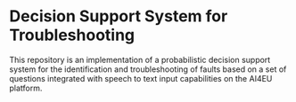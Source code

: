 # Decision Support System for Troubleshooting
This repository is an implementation of a probabilistic decision support system for the identification and troubleshooting of faults based on a set of questions integrated with speech to text input capabilities on the AI4EU platform.
